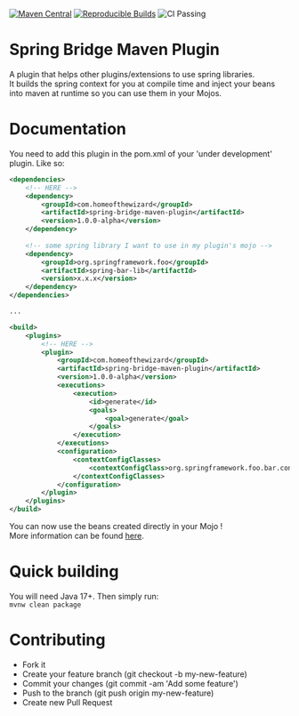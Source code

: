 ﻿[![Maven Central](https://img.shields.io/maven-central/v/com.homeofthewizard/spring-bridge-maven-plugin?color=orange)](https://search.maven.org/artifact/com.homeofthewizard/spring-bridge-maven-plugin)
[![Reproducible Builds](https://img.shields.io/badge/Reproducible_Builds-ok-green?labelColor=blue)](https://github.com/jvm-repo-rebuild/reproducible-central/blob/master/content/com/homeofthewizard/spring-bridge-maven-plugin/README.md)
![CI Passing](https://github.com/homeofthewizard/spring-bridge-maven-plugin/actions/workflows/maven-build.yml/badge.svg)

# Spring Bridge Maven Plugin
A plugin that helps other plugins/extensions to use spring libraries.  
It builds the spring context for you at compile time and inject your beans into maven at runtime so you can use them in your Mojos.

# Documentation
You need to add this plugin in the pom.xml of your 'under development' plugin. Like so:
```xml
<dependencies>
    <!-- HERE -->
    <dependency>
        <groupId>com.homeofthewizard</groupId>
        <artifactId>spring-bridge-maven-plugin</artifactId>
        <version>1.0.0-alpha</version>
    </dependency>
    
    <!-- some spring library I want to use in my plugin's mojo -->
    <dependency>
        <groupId>org.springframework.foo</groupId>
        <artifactId>spring-bar-lib</artifactId>
        <version>x.x.x</version>
    </dependency>
</dependencies>

...

<build>
    <plugins>
        <!-- HERE -->
        <plugin>
            <groupId>com.homeofthewizard</groupId>
            <artifactId>spring-bridge-maven-plugin</artifactId>
            <version>1.0.0-alpha</version>
            <executions>
                <execution>
                    <id>generate</id>
                    <goals>
                        <goal>generate</goal>
                    </goals>
                </execution>
            </executions>
            <configuration>
                <contextConfigClasses>
                    <contextConfigClass>org.springframework.foo.bar.config.SomeBeansConfiguration</contextConfigClass>
                </contextConfigClasses>
            </configuration>
        </plugin>
    </plugins>
</build>
```
You can now use the beans created directly in your Mojo !  
More information can be found [here](https://homeofthewizard.github.io/spring-bridge-maven-plugin/).

# Quick building
You will need Java 17+. Then simply run:  
`mvnw clean package`

# Contributing
* Fork it 
* Create your feature branch (git checkout -b my-new-feature)
* Commit your changes (git commit -am 'Add some feature')
* Push to the branch (git push origin my-new-feature)
* Create new Pull Request
